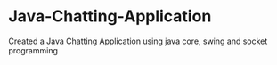 # Java-Chatting-Application
Created a Java Chatting Application using java core, swing and socket programming 
